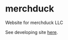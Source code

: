 # merchduck
Website for merchduck LLC


See developing site [here](https://yujioshiro.github.io/merchduck/).
